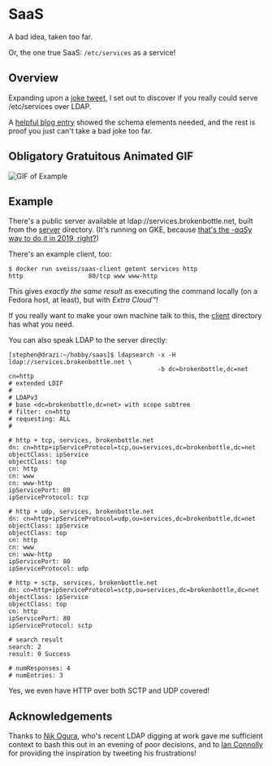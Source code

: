 # SaaS

A bad idea, taken too far.

Or, the one true SaaS: `/etc/services` as a service!

## Overview

Expanding upon a [joke tweet](https://twitter.com/sveiss/status/1095538449132613633),
I set out to discover if you really could serve /etc/services over LDAP.

A [helpful blog entry](http://karellen.blogspot.com/2011/12/migrating-etcservices-into-ldap.html) showed the schema elements needed, and the rest is proof you just can't take a bad joke too far.

## Obligatory Gratuitous Animated GIF

![GIF of Example](https://s3.amazonaws.com/saas.brokenbottle.net/rec3.gif)

## Example

There's a public server available at ldap://services.brokenbottle.net, built from the [server](server/) directory. (It's running on GKE, because [that's the *-aaS*y way to do it in 2019, right?](https://medium.com/circleci/its-the-future-90d0e5361b44))

There's an example client, too:

```shell
$ docker run sveiss/saas-client getent services http
http                  80/tcp www www-http
```
This gives _exactly the same result_ as executing the command locally (on a Fedora host, at least), but with *Extra Cloud™!*

If you really want to make your own machine talk to this, the [client](client/) directory has what you need.

You can also speak LDAP to the server directly:

```shell
[stephen@drazi:~/hobby/saas]$ ldapsearch -x -H ldap://services.brokenbottle.net \
                                         -b dc=brokenbottle,dc=net cn=http
# extended LDIF
#
# LDAPv3
# base <dc=brokenbottle,dc=net> with scope subtree
# filter: cn=http
# requesting: ALL
#

# http + tcp, services, brokenbottle.net
dn: cn=http+ipServiceProtocol=tcp,ou=services,dc=brokenbottle,dc=net
objectClass: ipService
objectClass: top
cn: http
cn: www
cn: www-http
ipServicePort: 80
ipServiceProtocol: tcp

# http + udp, services, brokenbottle.net
dn: cn=http+ipServiceProtocol=udp,ou=services,dc=brokenbottle,dc=net
objectClass: ipService
objectClass: top
cn: http
cn: www
cn: www-http
ipServicePort: 80
ipServiceProtocol: udp

# http + sctp, services, brokenbottle.net
dn: cn=http+ipServiceProtocol=sctp,ou=services,dc=brokenbottle,dc=net
objectClass: ipService
objectClass: top
cn: http
ipServicePort: 80
ipServiceProtocol: sctp

# search result
search: 2
result: 0 Success

# numResponses: 4
# numEntries: 3
```

Yes, we even have HTTP over both SCTP and UDP covered!

## Acknowledgements

Thanks to [Nik Ogura](https://github.com/nikogura/), who's recent LDAP digging at work gave me sufficient context to bash this out in an evening of poor decisions, and to [Ian Connolly](https://twitter.com/IanConnolly) for providing the inspiration by tweeting his frustrations!
